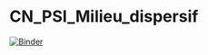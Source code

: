 # CN_PSI_Milieu_dispersif
 
[![Binder](https://mybinder.org/badge_logo.svg)](https://mybinder.org/v2/gh/CCayssiols/CN_PSI_Milieu_dispersif/HEAD)

